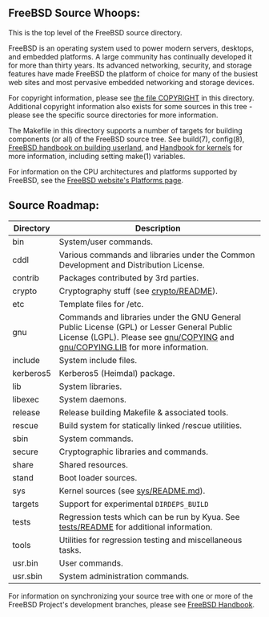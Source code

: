 FreeBSD Source Whoops:
---------------
This is the top level of the FreeBSD source directory.

FreeBSD is an operating system used to power modern servers, desktops, and embedded platforms.
A large community has continually developed it for more than thirty years.
Its advanced networking, security, and storage features have made FreeBSD the platform of choice for many of the busiest web sites and most pervasive embedded networking and storage devices.

For copyright information, please see [the file COPYRIGHT](COPYRIGHT) in this directory.
Additional copyright information also exists for some sources in this tree - please see the specific source directories for more information.

The Makefile in this directory supports a number of targets for building components (or all) of the FreeBSD source tree.
See build(7), config(8), [FreeBSD handbook on building userland](https://docs.freebsd.org/en/books/handbook/cutting-edge/#makeworld), and [Handbook for kernels](https://docs.freebsd.org/en/books/handbook/kernelconfig/) for more information, including setting make(1) variables.

For information on the CPU architectures and platforms supported by FreeBSD, see the [FreeBSD
website's Platforms page](https://www.freebsd.org/platforms/).

Source Roadmap:
---------------
| Directory | Description |
| --------- | ----------- |
| bin | System/user commands. |
| cddl | Various commands and libraries under the Common Development and Distribution License. |
| contrib | Packages contributed by 3rd parties. |
| crypto | Cryptography stuff (see [crypto/README](crypto/README)). |
| etc | Template files for /etc. |
| gnu | Commands and libraries under the GNU General Public License (GPL) or Lesser General Public License (LGPL). Please see [gnu/COPYING](gnu/COPYING) and [gnu/COPYING.LIB](gnu/COPYING.LIB) for more information. |
| include | System include files. |
| kerberos5 | Kerberos5 (Heimdal) package. |
| lib | System libraries. |
| libexec | System daemons. |
| release | Release building Makefile & associated tools. |
| rescue | Build system for statically linked /rescue utilities. |
| sbin | System commands. |
| secure | Cryptographic libraries and commands. |
| share | Shared resources. |
| stand | Boot loader sources. |
| sys | Kernel sources (see [sys/README.md](sys/README.md)). |
| targets | Support for experimental `DIRDEPS_BUILD` |
| tests | Regression tests which can be run by Kyua.  See [tests/README](tests/README) for additional information. |
| tools | Utilities for regression testing and miscellaneous tasks. |
| usr.bin | User commands. |
| usr.sbin | System administration commands. |

For information on synchronizing your source tree with one or more of the FreeBSD Project's development branches, please see [FreeBSD Handbook](https://docs.freebsd.org/en/books/handbook/cutting-edge/#current-stable).
